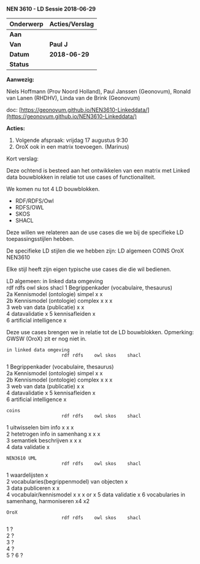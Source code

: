 ﻿**NEN 3610 - LD Sessie 2018-06-29**

| **Onderwerp** | **Acties/Verslag** |
| --- | --- |
| **Aan** |   |
| **Van** | **Paul J** |
| **Datum** | **2018-06-29** |
| **Status** |   |

**Aanwezig:**

Niels Hoffmann (Prov Noord Holland), Paul Janssen (Geonovum), Ronald van Lanen (RHDHV), Linda van de Brink (Geonovum)

doc: [https://geonovum.github.io/NEN3610-Linkeddata/](https://geonovum.github.io/NEN3610-Linkeddata/)



**Acties:**

1) Volgende afspraak: vrijdag 17 augustus 9:30
2) OroX ook in een matrix toevoegen. (Marinus)

Kort verslag:

Deze ochtend is besteed aan het ontwikkelen van een matrix met Linked data bouwblokken in relatie tot use cases of functionaliteit.

We komen nu tot 4 LD bouwblokken.
- RDF/RDFS/Owl
- RDFS/OWL
- SKOS
- SHACL

Deze willen we relateren aan de use cases die we bij de specifieke LD toepassingsstijlen hebben.

De specifieke LD stijlen die we hebben zijn:
LD algemeen
COINS
OroX
NEN3610

Elke stijl heeft zijn eigen typische use cases die die wil bedienen.

LD algemeen:
	in linked data omgeving					
						rdf	rdfs	owl	skos	shacl
1	Begrippenkader (vocabulaire, thesaurus)					
2a	Kennismodel (ontologie) simpel		x	x			
2b	Kennismodel (ontologie) complex		x	x	x		
3	web van data (publicatie)		x	x			
4	datavalidatie								x
5	kennisafleiden						x		
6	artificial intelligence					x		




Deze use cases brengen we in relatie tot de LD bouwblokken.
Opmerking: GWSW (OroX) zit er nog niet in.


	in linked data omgeving					
						rdf	rdfs	owl	skos	shacl
1	Begrippenkader (vocabulaire, thesaurus)					
2a	Kennismodel (ontologie) simpel		x	x			
2b	Kennismodel (ontologie) complex		x	x	x		
3	web van data (publicatie)		x	x			
4	datavalidatie								x
5	kennisafleiden						x		
6	artificial intelligence					x		
						



	coins					
						rdf	rdfs	owl	skos	shacl
1	uitwisselen bim info			x	x	x		
2	hetetrogen info in samenhang		x	x	x		
3	semantiek beschrijven			x	x	x		
4	data validatie					x		



					

	NEN3610 UML					
						rdf	rdfs	owl	skos	shacl
1	waardelijsten					x	
2	vocabularies(begrippenmodel)  van objecten			x	
3	data publiceren				x	x			
4	vocabulair/kennismodel			x	x	x	or	x
5	data validatie					x
6	vocabularies in samenhang, harmoniseren		x4	x2	



	OroX					
						rdf	rdfs	owl	skos	shacl
1	?					
2	?				
3	?						
4	?					
5	?
6	?											


